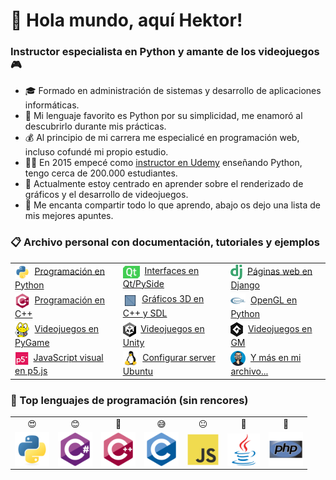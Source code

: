 <h1 align="left">💪 Hola mundo, aquí Hektor! </h1>

<h3 align="left">Instructor especialista en Python y amante de los videojuegos 🎮</h3>

- 🎓 Formado en administración de sistemas y desarrollo de aplicaciones informáticas.
- 🥰 Mi lenguaje favorito es Python por su simplicidad, me enamoró al descubrirlo durante mis prácticas.
- ‍💰 Al principio de mi carrera me especialicé en programación web, incluso cofundé mi propio estudio.
- 🧑‍🏫 En 2015 empecé como [instructor en Udemy](https://www.udemy.com/user/hctorcostaguzmn/) enseñando Python, tengo cerca de 200.000 estudiantes.
- 🧠 Actualmente estoy centrado en aprender sobre el renderizado de gráficos y el desarrollo de videojuegos.
- 📝 Me encanta compartir todo lo que aprendo, abajo os dejo una lista de mis mejores apuntes.

<h3 align="left">📋 Archivo personal con documentación, tutoriales y ejemplos</h3>

<table>
    <tr>
        <td align="left"><img src="icons/python.svg" height="24" align="center"/> &nbsp;<a href="https://docs.hektorprofe.net/python/">Programación en Python</a></td>
        <td align="left"><img src="icons/qt.svg" height="20" align="center"/> &nbsp;<a href="https://docs.hektorprofe.net/qt-pyside/">Interfaces en Qt/PySide</a></td>
        <td align="left"><img src="icons/django.png" height="24" align="center"/> &nbsp;<a href="https://docs.hektorprofe.net/django/">Páginas web en Django</a></td>
    </tr>
    <tr>
        <td align="left"><img src="icons/cpp.svg" height="24" align="center"/> &nbsp;<a href="https://docs.hektorprofe.net/cpp/">Programación en C++</a></td>
        <td align="left"><img src="icons/3d.gif" height="23" width="23" align="top"/> &nbsp;<a href="https://docs.hektorprofe.net/graficos-3d/">Gráficos 3D en C++ y SDL</a></td>
        <td align="left"><img src="icons/opengl.svg" height="24" align="center"/> &nbsp;<a href="https://docs.hektorprofe.net/opengl/">OpenGL en Python</a></td>
    </tr>
    <tr>
        <td align="left"><img src="icons/pygame.png" height="24" align="center"/> &nbsp;<a href="https://docs.hektorprofe.net/pygame/">Videojuegos en PyGame</a></td>
        <td align="left"><img src="icons/unity.png" height="24" align="center"/> &nbsp;<a href="https://docs.hektorprofe.net/escueladevideojuegos/academia-unity/">Videojuegos en Unity</a></td>
        <td align="left"><img src="icons/gm.png" height="24" align="center"/> &nbsp;<a href="https://docs.hektorprofe.net/escueladevideojuegos/academia-gamemaker/">Videojuegos en GM</a></td>
    </tr>
    <tr>
        <!--<td><img src="icons/python.svg" width="24" height="24" align="top"/> <a href="https://docs.hektorprofe.net/academia/">Recopilación de Shaders</a></td>-->
        <td align="left"><img src="icons/p5.png" height="22" align="center"/> &nbsp;<a href="https://docs.hektorprofe.net/academia/javascript/biblioteca-p5js/">JavaScript visual en p5.js</a></td>
        <td align="left"><img src="icons/linux.svg" height="24" align="center"/> &nbsp;<a href="https://docs.hektorprofe.net/academia/gnu-linux/ubuntu-server-web/">Configurar server Ubuntu</a></td>
        <td align="left"><img src="icons/hektor.png" height="24" align="center"/> &nbsp;<a href="https://docs.hektorprofe.net/academia/">Y más en mi archivo...</a></td>
    </tr>
</table>

<h3 align="left">🤔 Top lenguajes de programación (sin rencores)</h3>

<table>
    <tr>
        <td align="center">😍</td>
        <td align="center">😊</td>
        <td align="center">🙂</td>
        <td align="center">😅</td>
        <td align="center">😐</td>
        <td align="center">🤢</td>
        <td align="center">🤮</td>
    </tr>
    <tr>
        <td align="center"><img src="icons/python.svg" alt="python" width="55" height="55" align="middle" /></td>
        <td align="center"><img src="icons/csharp.svg" alt="csharp" width="55" height="55" align="middle" /></td>
        <td align="center"><img src="icons/cpp.svg" alt="cplusplus" width="55" height="55" align="middle" /></td>
        <td align="center"><img src="icons/c.svg" alt="c" width="55" height="55" align="middle" /></td>
        <td align="center"><img src="icons/js.svg" alt="javascript" width="50" height="50" align="middle" /></td>
        <td align="center"><img src="icons/java.svg" alt="java" width="52" height="52" align="middle" /></td>
        <td align="center"><img src="icons/php.svg" alt="php" width="55" height="55" align="middle" /></td>
    </tr>
</table>

<!-- Test -->
